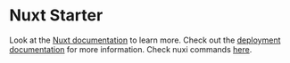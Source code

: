 # Nuxt Starter

Look at the [Nuxt documentation](https://nuxt.com/docs/getting-started/introduction) to learn more.
Check out the [deployment documentation](https://nuxt.com/docs/getting-started/deployment) for more information.
Check nuxi commands [here](https://nuxt.com/docs/api/commands/add).
